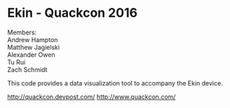 # Ekin - Quackcon 2016
    
Members:  
Andrew Hampton  
Matthew Jagielski  
Alexander Owen  
Tu Rui  
Zach Schmidt  
  
This code provides a data visualization tool to accompany the Ekin device.
  
http://quackcon.devpost.com/
http://www.quackcon.com/
